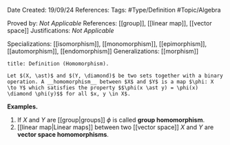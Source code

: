 <div class="topSpace"></div>

Date Created: 19/09/24 
References: 
Tags: #Type/Definition #Topic/Algebra

Proved by: <i>Not Applicable</i>
References: [[group]], [[linear map]], [[vector space]]
Justifications: <i>Not Applicable</i>

Specializations: [[isomorphism]], [[monomorphism]], [[epimorphism]], [[automorphism]], [[endomorphism]]
Generalizations: [[morphism]]

``` ad-Definition
title: Definition (Homomorphism).

Let $(X, \ast)$ and $(Y, \diamond)$ be two sets together with a binary operation. A __homomorphism__ between $X$ and $Y$ is a map $\phi: X \to Y$ which satisfies the property $$\phi(x \ast y) = \phi(x) \diamond \phi(y)$$ for all $x, y \in X$.
```

**Examples.**
1.  If $X$ and $Y$ are [[group|groups]] $\phi$ is called __group homomorphism__.
2.  [[linear map|Linear maps]] between two [[vector space]] $X$ and $Y$ are __vector space homomorphisms__.